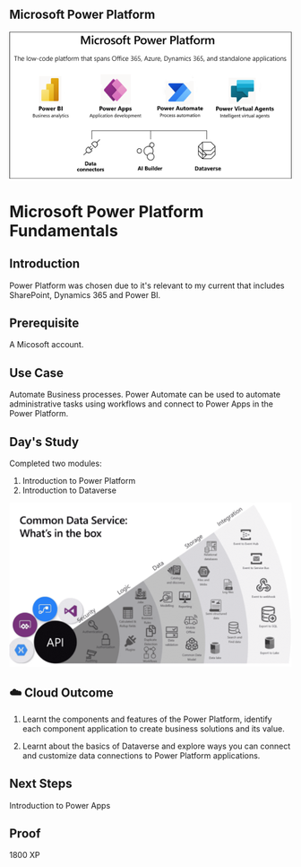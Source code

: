 ## Microsoft Power Platform
<p align="center">
  <img src="power-platform.png">
</p>

# Microsoft Power Platform Fundamentals

## Introduction

Power Platform was chosen due to it's relevant to my current that includes SharePoint, Dynamics 365 and Power BI. 

## Prerequisite

A Micosoft account.

## Use Case

Automate Business processes.
Power Automate can be used to automate administrative tasks using workflows and connect to Power Apps in the Power Platform. 

## Day's Study

Completed two modules:
1. Introduction to Power Platform
2. Introduction to Dataverse

<p align="center">
  <img src="dataverse-CommonDataService.png">
</p>

## ☁️ Cloud Outcome

1. Learnt the components and features of the Power Platform, identify each component application to create business solutions and its value. 

2. Learnt about the basics of Dataverse and explore ways you can connect and customize data connections to Power Platform applications.

## Next Steps

Introduction to Power Apps

## Proof

1800 XP
